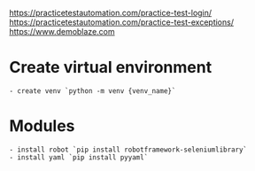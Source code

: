  https://practicetestautomation.com/practice-test-login/
 https://practicetestautomation.com/practice-test-exceptions/
 https://www.demoblaze.com

# Create virtual environment
    - create venv `python -m venv {venv_name}`

# Modules
    - install robot `pip install robotframework-seleniumlibrary`
    - install yaml `pip install pyyaml`